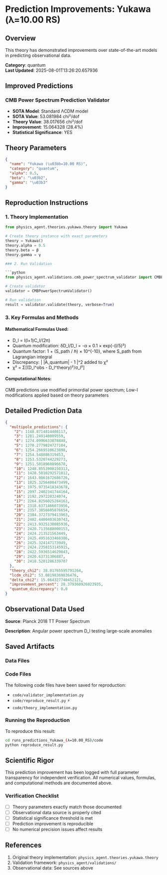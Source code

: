# Prediction Improvements: Yukawa (λ=10.00 RS)

## Overview

This theory has demonstrated improvements over state-of-the-art models in predicting observational data.

**Category**: quantum  
**Last Updated**: 2025-08-01T13:26:20.657936

## Improved Predictions

### CMB Power Spectrum Prediction Validator

- **SOTA Model**: Standard ΛCDM model
- **SOTA Value**: 53.081984 chi²/dof
- **Theory Value**: 38.017656 chi²/dof
- **Improvement**: 15.064328 (28.4%)
- **Statistical Significance**: YES

## Theory Parameters

```json
{
  "name": "Yukawa (\u03bb=10.00 RS)",
  "category": "quantum",
  "alpha": 0.5,
  "beta": "\u03b2",
  "gamma": "\u03b3"
}
```

## Reproduction Instructions

### 1. Theory Implementation

```python
from physics_agent.theories.yukawa.theory import Yukawa

# Create theory instance with exact parameters
theory = Yukawa()
theory.alpha = 0.5
theory.beta = β
theory.gamma = γ

### 2. Run Validation

```python
from physics_agent.validations.cmb_power_spectrum_validator import CMBPowerSpectrumValidator

# Create validator
validator = CMBPowerSpectrumValidator()

# Run validation
result = validator.validate(theory, verbose=True)
```

### 3. Key Formulas and Methods

#### Mathematical Formulas Used:

- D_l = l(l+1)C_l/(2π)
- Quantum modification: δD_l/D_l = -α × 0.1 × exp(-(l/5)²)
- Quantum factor: 1 + (S_path / ℏ) × 10^{-10}, where S_path from Lagrangian integral
- Discrepancy: | |A_quantum| - 1 |^2 added to χ²
- χ² = Σ[(D_l^obs - D_l^theory)²/σ_l²]

#### Computational Notes:

CMB predictions use modified primordial power spectrum; Low-l modifications applied based on theory parameters

## Detailed Prediction Data

```json
{
  "multipole_predictions": {
    "2": 1148.8714814408117,
    "3": 1281.249148009559,
    "4": 1274.0996633078848,
    "5": 1270.2779824727104,
    "6": 1254.2669510623898,
    "7": 1254.548886319453,
    "8": 1253.5320744229273,
    "9": 1251.5018960896678,
    "10": 1248.8553908150313,
    "11": 1428.5010292571012,
    "12": 1643.0861672686726,
    "13": 1825.3256408473499,
    "14": 1975.9735418343678,
    "15": 2097.2402341744164,
    "16": 2192.297220324074,
    "17": 2264.8256025284163,
    "18": 2318.6371466073956,
    "19": 2357.3856605876654,
    "20": 2384.3727379413963,
    "21": 2402.4400403630743,
    "22": 2413.9325130885936,
    "23": 2420.7135688000153,
    "24": 2424.213521563449,
    "25": 2425.4951633468386,
    "26": 2425.324147173949,
    "27": 2424.2358153145915,
    "28": 2422.5936514629043,
    "29": 2420.63731306887,
    "30": 2418.5201286339707
  },
  "theory_chi2": 38.01765595791264,
  "lcdm_chi2": 53.08198369836476,
  "delta_chi2": 15.064327740452121,
  "improvement_percent": 28.379360926023935,
  "quantum_discrepancy": 0.0
}
```

## Observational Data Used

**Source**: Planck 2018 TT Power Spectrum

**Description**: Angular power spectrum D_l testing large-scale anomalies


## Saved Artifacts

### Data Files


### Code Files

The following code files have been saved for reproduction:

- `code/validator_implementation.py`
- `code/reproduce_result.py` ⚡
- `code/theory_implementation.py`

### Running the Reproduction

To reproduce this result:

```bash
cd runs_predictions_Yukawa_(λ=10.00_RS)/code
python reproduce_result.py
```

## Scientific Rigor

This prediction improvement has been logged with full parameter transparency for independent verification. 
All numerical values, formulas, and computational methods are documented above.

### Verification Checklist

- [ ] Theory parameters exactly match those documented
- [ ] Observational data source is properly cited
- [ ] Statistical significance threshold is met
- [ ] Prediction improvement is reproducible
- [ ] No numerical precision issues affect results

## References

1. Original theory implementation: `physics_agent.theories.yukawa.theory`
2. Validation framework: `physics_agent/validations/`
3. Observational data: See sources above
